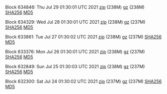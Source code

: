 Block 634846: Thu Jul 29 01:30:01 UTC 2021 [zip](https://files.01coin.io/mainnet/2021-07-29/bootstrap.dat.zip) (238M) [gz](https://files.01coin.io/mainnet/2021-07-29/bootstrap.dat.tar.gz) (238M) [SHA256](https://files.01coin.io/mainnet/2021-07-29/sha256.txt) [MD5](https://files.01coin.io/mainnet/2021-07-29/md5.txt)

Block 634329: Wed Jul 28 01:30:01 UTC 2021 [zip](https://files.01coin.io/mainnet/2021-07-28/bootstrap.dat.zip) (238M) [gz](https://files.01coin.io/mainnet/2021-07-28/bootstrap.dat.tar.gz) (237M) [SHA256](https://files.01coin.io/mainnet/2021-07-28/sha256.txt) [MD5](https://files.01coin.io/mainnet/2021-07-28/md5.txt)

Block 633861: Tue Jul 27 01:30:02 UTC 2021 [zip](https://files.01coin.io/mainnet/2021-07-27/bootstrap.dat.zip) (238M) [gz](https://files.01coin.io/mainnet/2021-07-27/bootstrap.dat.tar.gz) (237M) [SHA256](https://files.01coin.io/mainnet/2021-07-27/sha256.txt) [MD5](https://files.01coin.io/mainnet/2021-07-27/md5.txt)

Block 633376: Mon Jul 26 01:30:01 UTC 2021 [zip](https://files.01coin.io/mainnet/2021-07-26/bootstrap.dat.zip) (238M) [gz](https://files.01coin.io/mainnet/2021-07-26/bootstrap.dat.tar.gz) (237M) [SHA256](https://files.01coin.io/mainnet/2021-07-26/sha256.txt) [MD5](https://files.01coin.io/mainnet/2021-07-26/md5.txt)

Block 632849: Sun Jul 25 01:30:03 UTC 2021 [zip](https://files.01coin.io/mainnet/2021-07-25/bootstrap.dat.zip) (238M) [gz](https://files.01coin.io/mainnet/2021-07-25/bootstrap.dat.tar.gz) (237M) [SHA256](https://files.01coin.io/mainnet/2021-07-25/sha256.txt) [MD5](https://files.01coin.io/mainnet/2021-07-25/md5.txt)

Block 632300: Sat Jul 24 01:30:02 UTC 2021 [zip](https://files.01coin.io/mainnet/2021-07-24/bootstrap.dat.zip) (237M) [gz](https://files.01coin.io/mainnet/2021-07-24/bootstrap.dat.tar.gz) (237M) [SHA256](https://files.01coin.io/mainnet/2021-07-24/sha256.txt) [MD5](https://files.01coin.io/mainnet/2021-07-24/md5.txt)
